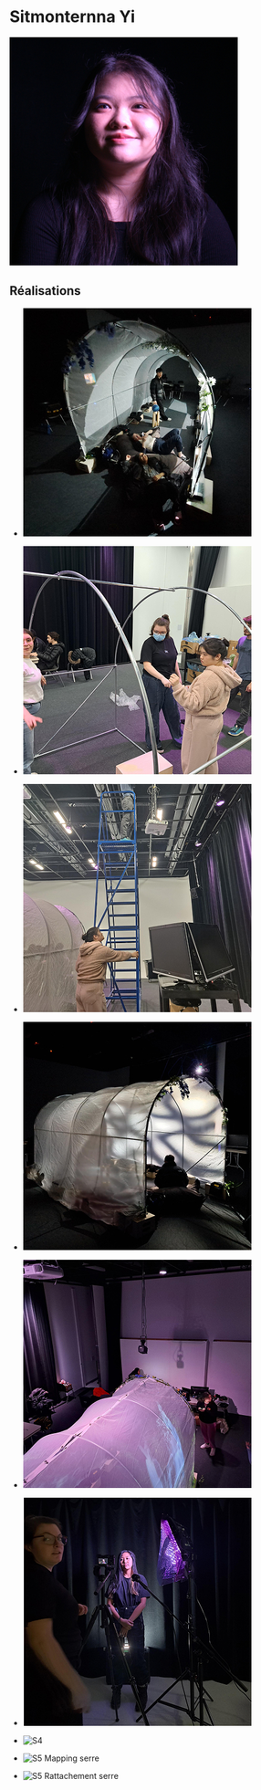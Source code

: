 # Sitmonternna Yi

 ![Sitmonternna Yi](sit_ver_mauve.jpg)

 ## Réalisations

 <!-- Une image par semaine de la réalisation dont tu es le plus fier avec une légende -->
 
* ![S1 Développement du concept](conception.jpg)

* ![S2 Installation de la serre](installation_serre.jpg)
* ![S2 Installation des projecteurs](projecteur_installation.jpg)
  
* ![S3 Mapping des parois](map_sol.jpg)
* ![S3 Installation des haut-parleurs](haut-parleurs.jpg)
* ![S3 Création des sons](creation_son.jpg)

* ![S4 ]()


* ![S5 Mapping serre]()

* ![S5 Rattachement serre]()
